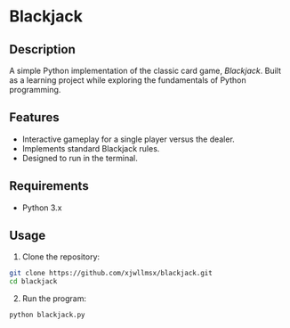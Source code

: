 # Blackjack

## Description
A simple Python implementation of the classic card game, *Blackjack*. Built as a learning project while exploring the fundamentals of Python programming.

## Features
* Interactive gameplay for a single player versus the dealer.
* Implements standard Blackjack rules.
* Designed to run in the terminal.

## Requirements
* Python 3.x

## Usage
1. Clone the repository:
```bash
git clone https://github.com/xjwllmsx/blackjack.git
cd blackjack
```
2. Run the program:
```bash
python blackjack.py
```
